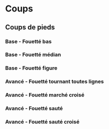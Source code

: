 Coups
=====

Coups de pieds
--------------

### Base - Fouetté bas 
### Base - Fouetté médian
### Base - Fouetté figure
### Avancé - Fouetté tournant toutes lignes
### Avancé - Fouetté marché croisé
### Avancé - Fouetté sauté
### Avancé - Fouetté sauté croisé


